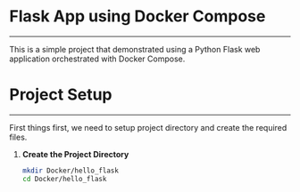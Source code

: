 # Flask App using Docker Compose
---
This is a simple project that demonstrated using a Python Flask web application orchestrated with Docker Compose.

# Project Setup
---

First things first, we need to setup project directory and create the required files.

1. **Create the Project Directory**
     ``` bash
     mkdir Docker/hello_flask
     cd Docker/hello_flask
